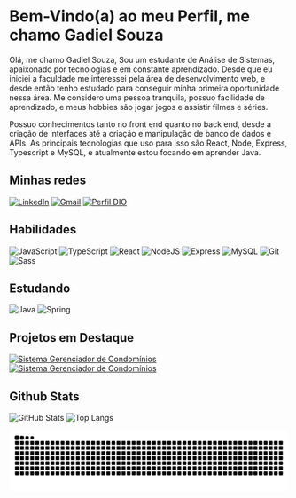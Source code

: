 # Bem-Vindo(a) ao meu Perfil, me chamo Gadiel Souza

Olá, me chamo Gadiel Souza, Sou um estudante de Análise de Sistemas, apaixonado por tecnologias e em constante aprendizado. Desde que eu iniciei a faculdade me interessei pela área de desenvolvimento web, e desde então tenho estudado para conseguir minha primeira oportunidade nessa área. Me considero uma pessoa tranquila, possuo facilidade de aprendizado, e meus hobbies são jogar jogos e assistir filmes e séries.

Possuo conhecimentos tanto no front end quanto no back end, desde a criação de interfaces até a criação e manipulação de banco de dados e APIs. As principais tecnologias que uso para isso são React, Node, Express, Typescript e MySQL, e atualmente estou focando em aprender Java.

## Minhas redes

[![LinkedIn](https://img.shields.io/badge/-LinkedIn-000?style=for-the-badge&logo=linkedin&logoColor=30A3DC)](https://www.linkedin.com/in/gadielsouzafrontend/)
[![Gmail](https://img.shields.io/badge/Gmail-333333?style=for-the-badge&logo=gmail&logoColor=red)](mailto:gadielbarrosdesouza@gmail.com)
[![Perfil DIO](https://img.shields.io/badge/-Meu%20Perfil%20na%20DIO-30A3DC?style=for-the-badge)](https://web.dio.me/users/gadielbarrosdesouza/)

## Habilidades

![JavaScript](https://img.shields.io/badge/JavaScript-F7DF1E?style=for-the-badge&logo=javascript&logoColor=black)
![TypeScript](https://img.shields.io/badge/TypeScript-007ACC?style=for-the-badge&logo=typescript&logoColor=white)
![React](https://img.shields.io/badge/React-20232A?style=for-the-badge&logo=react&logoColor=61DAFB)
![NodeJS](https://img.shields.io/badge/node.js-6DA55F?style=for-the-badge&logo=node.js&logoColor=white)
![Express](https://img.shields.io/badge/express.js-%23404d59.svg?style=for-the-badge&logo=express&logoColor=%2361DAFB)
![MySQL](https://img.shields.io/badge/MySQL-00000F?style=for-the-badge&logo=mysql&logoColor=white)
![Git](https://img.shields.io/badge/GIT-E44C30?style=for-the-badge&logo=git&logoColor=white)
![Sass](https://img.shields.io/badge/Sass-000?style=for-the-badge&logo=sass)

## Estudando

![Java](https://img.shields.io/badge/java-%23ED8B00.svg?style=for-the-badge&logo=openjdk&logoColor=white)
![Spring](https://img.shields.io/badge/spring-%236DB33F.svg?style=for-the-badge&logo=spring&logoColor=white)

## Projetos em Destaque

[![Sistema Gerenciador de Condomínios](https://github-readme-stats.vercel.app/api/pin/?username=Gadiel-S&repo=gerenciador_condominios&bg_color=000&border_color=30A3DC&show_icons=true&icon_color=30A3DC&title_color=E94D5F&text_color=FFF)](https://github.com/Gadiel-S/gerenciador_condominios)
[![Sistema Gerenciador de Condomínios](https://github-readme-stats.vercel.app/api/pin/?username=Gadiel-S&repo=site-corridas-de-rua&bg_color=000&border_color=30A3DC&show_icons=true&icon_color=30A3DC&title_color=E94D5F&text_color=FFF)](https://github.com/Gadiel-S/site-corridas-de-rua)

## Github Stats

![GitHub Stats](https://github-readme-stats.vercel.app/api?username=Gadiel-S&theme=transparent&bg_color=000&border_color=30A3DC&show_icons=true&icon_color=30A3DC&title_color=E94D5F&text_color=FFF)
![Top Langs](https://github-readme-stats-git-masterrstaa-rickstaa.vercel.app/api/top-langs/?username=Gadiel-S&layout=compact&bg_color=000&border_color=30A3DC&title_color=E94D5F&text_color=FFF)

<picture>
  <source media="(prefers-color-scheme: dark)" srcset="https://raw.githubusercontent.com/Gadiel-s/gadiel-s/output/github-contribution-grid-snake-dark.svg">
  <source media="(prefers-color-scheme: light)" srcset="https://raw.githubusercontent.com/Gadiel-s/gadiel-s/output/github-contribution-grid-snake.svg">
  <img alt="github contribution grid snake animation" src="https://raw.githubusercontent.com/Gadiel-s/gadiel-s/output/github-contribution-grid-snake.svg">
</picture>
